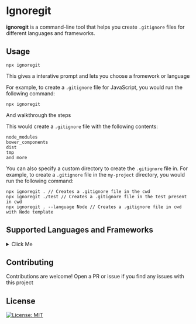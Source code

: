 ﻿# Ignoregit

**ignoregit** is a command-line tool that helps you create `.gitignore` files for different languages and frameworks.

## Usage

```
npx ignoregit
```

This gives a interative prompt and lets you choose a fromework or language

For example, to create a `.gitignore` file for JavaScript, you would run the following command:

```
npx ignoregit
```

And walkthrough the steps

This would create a `.gitignore` file with the following contents:

```
node_modules
bower_components
dist
tmp
and more
```

You can also specify a custom directory to create the `.gitignore` file in. For example, to create a `.gitignore` file in the `my-project` directory, you would run the following command:

```
npx ignoregit . // Creates a .gitignore file in the cwd
npx ignoregit ./test // Creates a .gitignore file in the test present in cwd
npx ignoregit . --language Node // Creates a .gitignore file in cwd with Node template
```

## Supported Languages and Frameworks

<details>
<summary> 
Click Me
</summary>

- AL
- Actionscript
- Ada
- Agda
- Android
- AppEngine
- AppceleratorTitanium
- ArchLinuxPackages
- Autotools
- C++
- C
- CFWheels
- CMake
- CUDA
- CakePHP
- ChefCookbook
- Clojure
- CodeIgniter
- CommonLisp
- Composer
- Concrete5
- Coq
- CraftCMS
- D
- DM
- Dart
- Delphi
- Drupal
- EPiServer
- Eagle
- Elisp
- Elixir
- Elm
- Erlang
- ExpressionEngine
- ExtJs
- Fancy
- Finale
- FlaxEngine
- ForceDotCom
- Fortran
- FuelPHP
- GWT
- Gcov
- GitBook
- Go
- Godot
- Gradle
- Grails
- Haskell
- IGORPro
- Idris
- JBoss
- JENKINS_HOME
- Java
- Jekyll
- Joomla
- Julia
- KiCad
- Kohana
- Kotlin
- LICENSE
- LabVIEW
- Laravel
- Leiningen
- LemonStand
- Lilypond
- Lithium
- Lua
- Magento
- Maven
- Mercury
- MetaProgrammingSystem
- Nanoc
- Nim
- Node
- OCaml
- Objective-C
- Opa
- OpenCart
- OracleForms
- Packer
- Perl
- Phalcon
- PlayFramework
- Plone
- Prestashop
- Processing
- PureScript
- Python
- Qooxdoo
- Qt
- R
- ROS
- Racket
- Rails
- Raku
- RhodesRhomobile
- Ruby
- Rust
- SCons
- Sass
- Scala
- Scheme
- Scrivener
- Sdcc
- SeamGen
- SketchUp
- Smalltalk
- Stella
- SugarCRM
- Swift
- Symfony
- SymphonyCMS
- TeX
- Terraform
- Textpattern
- TurboGears2
- TwinCAT3
- Typo3
- Unity
- UnrealEngine
- VVVV
- VisualStudio
- Waf
- WordPress
- Xojo
- Yeoman
- Yii
- ZendFramework
- Zephir

</details>

## Contributing

Contributions are welcome! Open a PR or issue if you find any issues with this project

## License

[![License: MIT](https://img.shields.io/badge/License-MIT-red.svg)](https://opensource.org/licenses/MIT)
